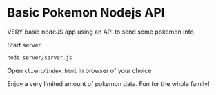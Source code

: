 # Basic Pokemon Nodejs API
VERY basic nodeJS app using an API to send some pokemon info

Start server
```
node server/server.js
```

Open `client/index.html` in browser of your choice

Enjoy a very limited amount of pokemon data. Fun for the whole family!
